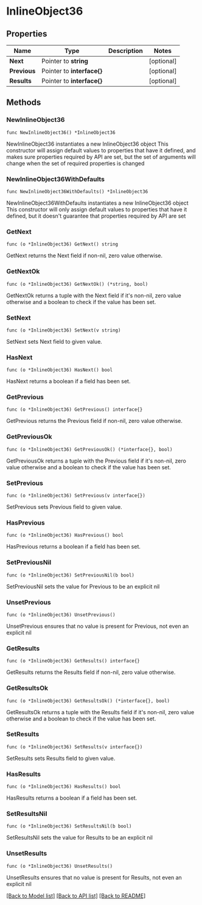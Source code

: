 # InlineObject36

## Properties

Name | Type | Description | Notes
------------ | ------------- | ------------- | -------------
**Next** | Pointer to **string** |  | [optional] 
**Previous** | Pointer to **interface{}** |  | [optional] 
**Results** | Pointer to **interface{}** |  | [optional] 

## Methods

### NewInlineObject36

`func NewInlineObject36() *InlineObject36`

NewInlineObject36 instantiates a new InlineObject36 object
This constructor will assign default values to properties that have it defined,
and makes sure properties required by API are set, but the set of arguments
will change when the set of required properties is changed

### NewInlineObject36WithDefaults

`func NewInlineObject36WithDefaults() *InlineObject36`

NewInlineObject36WithDefaults instantiates a new InlineObject36 object
This constructor will only assign default values to properties that have it defined,
but it doesn't guarantee that properties required by API are set

### GetNext

`func (o *InlineObject36) GetNext() string`

GetNext returns the Next field if non-nil, zero value otherwise.

### GetNextOk

`func (o *InlineObject36) GetNextOk() (*string, bool)`

GetNextOk returns a tuple with the Next field if it's non-nil, zero value otherwise
and a boolean to check if the value has been set.

### SetNext

`func (o *InlineObject36) SetNext(v string)`

SetNext sets Next field to given value.

### HasNext

`func (o *InlineObject36) HasNext() bool`

HasNext returns a boolean if a field has been set.

### GetPrevious

`func (o *InlineObject36) GetPrevious() interface{}`

GetPrevious returns the Previous field if non-nil, zero value otherwise.

### GetPreviousOk

`func (o *InlineObject36) GetPreviousOk() (*interface{}, bool)`

GetPreviousOk returns a tuple with the Previous field if it's non-nil, zero value otherwise
and a boolean to check if the value has been set.

### SetPrevious

`func (o *InlineObject36) SetPrevious(v interface{})`

SetPrevious sets Previous field to given value.

### HasPrevious

`func (o *InlineObject36) HasPrevious() bool`

HasPrevious returns a boolean if a field has been set.

### SetPreviousNil

`func (o *InlineObject36) SetPreviousNil(b bool)`

 SetPreviousNil sets the value for Previous to be an explicit nil

### UnsetPrevious
`func (o *InlineObject36) UnsetPrevious()`

UnsetPrevious ensures that no value is present for Previous, not even an explicit nil
### GetResults

`func (o *InlineObject36) GetResults() interface{}`

GetResults returns the Results field if non-nil, zero value otherwise.

### GetResultsOk

`func (o *InlineObject36) GetResultsOk() (*interface{}, bool)`

GetResultsOk returns a tuple with the Results field if it's non-nil, zero value otherwise
and a boolean to check if the value has been set.

### SetResults

`func (o *InlineObject36) SetResults(v interface{})`

SetResults sets Results field to given value.

### HasResults

`func (o *InlineObject36) HasResults() bool`

HasResults returns a boolean if a field has been set.

### SetResultsNil

`func (o *InlineObject36) SetResultsNil(b bool)`

 SetResultsNil sets the value for Results to be an explicit nil

### UnsetResults
`func (o *InlineObject36) UnsetResults()`

UnsetResults ensures that no value is present for Results, not even an explicit nil

[[Back to Model list]](../README.md#documentation-for-models) [[Back to API list]](../README.md#documentation-for-api-endpoints) [[Back to README]](../README.md)


